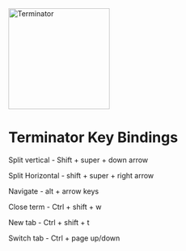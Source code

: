 <img src="https://user-images.githubusercontent.com/11157590/121630643-19bfff00-cab0-11eb-83b0-23d8de67629b.png" alt="Terminator" width="200"/>

# Terminator Key Bindings 
Split vertical  -  Shift + super + down arrow

Split Horizontal  -  shift + super + right arrow    

Navigate  -  alt + arrow keys

Close term  -  Ctrl + shift + w

New tab  -  Ctrl + shift + t

Switch tab - Ctrl + page up/down
